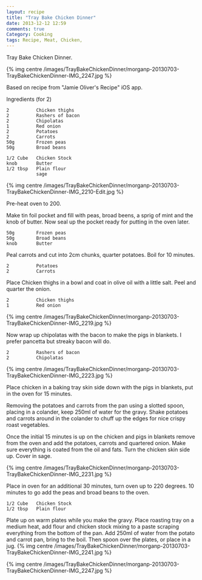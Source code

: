 ```yaml
---
layout: recipe
title: "Tray Bake Chicken Dinner"
date: 2013-12-12 12:59
comments: true
Category: Cooking
tags: Recipe, Meat, Chicken,
---
```


Tray Bake Chicken Dinner.

{% img centre /images/TrayBakeChickenDinner/morganp-20130703-TrayBakeChickenDinner-IMG_2247.jpg %}

<!-- more -->

Based on recipe from "Jamie Oliver's Recipe" iOS app.

Ingredients (for 2)

    2          Chicken thighs
    2          Rashers of bacon
    2          Chipolatas
    1          Red onion
    2          Potatoes
    2          Carrots
    50g        Frozen peas
    50g        Broad beans
    
    1/2 Cube   Chicken Stock
    knob       Butter
    1/2 tbsp   Plain flour
               sage
{% img centre /images/TrayBakeChickenDinner/morganp-20130703-TrayBakeChickenDinner-IMG_2210-Edit.jpg %}

Pre-heat oven to 200.

Make tin foil pocket and fill with peas, broad beens, a sprig of mint and the knob of butter. Now seal up the pocket ready for putting in the oven later.

    50g        Frozen peas
    50g        Broad beans
    knob       Butter

Peal carrots and cut into 2cm chunks, quarter potatoes. Boil for 10 minutes.

    2          Potatoes
    2          Carrots

Place Chicken thighs in a bowl and coat in olive oil with a little salt.
Peel and quarter the onion.

    2          Chicken thighs
    1          Red onion

{% img centre /images/TrayBakeChickenDinner/morganp-20130703-TrayBakeChickenDinner-IMG_2219.jpg %}

Now wrap up chipolatas with the bacon to make the pigs in blankets. I prefer pancetta but streaky bacon will do.

    2          Rashers of bacon
    2          Chipolatas
{% img centre /images/TrayBakeChickenDinner/morganp-20130703-TrayBakeChickenDinner-IMG_2223.jpg %}

Place chicken in a baking tray skin side down with the pigs in blankets, put in the oven for 15 minutes.

Removing the potatoes and carrots from the pan using a slotted spoon, placing in a colander, keep 250ml of water for the gravy. Shake potatoes and carrots around in the colander to chuff up the edges for nice crispy roast vegetables.

Once the initial 15 minutes is up on the chicken and pigs in blankets remove from the oven and add the potatoes, carrots and quartered onion. Make sure everything is coated from the oil and fats. Turn the chicken skin side up. Cover in sage.

{% img centre /images/TrayBakeChickenDinner/morganp-20130703-TrayBakeChickenDinner-IMG_2231.jpg %}

Place in oven for an additional 30 minutes, turn oven up to 220 degrees.
 10 minutes to go add the peas and broad beans to the oven.

    1/2 Cube   Chicken Stock
    1/2 tbsp   Plain flour

Plate up on warm plates while you make the gravy. Place roasting tray on a medium heat, add flour and chicken stock mixing to a paste scraping everything from the bottom of the pan. Add 250ml of water from the potato and carrot pan, bring to the boil. Then spoon over the plates, or place in a jug.
{% img centre /images/TrayBakeChickenDinner/morganp-20130703-TrayBakeChickenDinner-IMG_2241.jpg %}

{% img centre /images/TrayBakeChickenDinner/morganp-20130703-TrayBakeChickenDinner-IMG_2247.jpg %}

